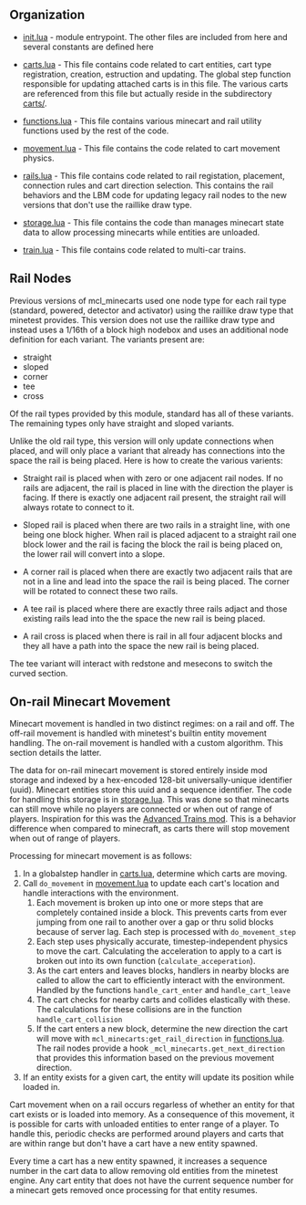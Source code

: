 
## Organization
- [ init.lua](./init.lua) - module entrypoint. The other files are included from here
  and several constants are defined here

- [carts.lua](./carts/lua) - This file contains code related to cart entities, cart
  type registration,  creation, estruction and updating. The global step function
  responsible for updating attached carts is in this file. The various carts are
  referenced from this file but actually reside in the subdirectory [carts/](./carts/).

- [functions.lua](./functions.lua) - This file contains various minecart and rail
  utility functions used by the rest of the code.

- [movement.lua](./movement.lua) - This file contains the code related to cart
  movement physics.

- [rails.lua](./rails.lua) - This file contains code related to rail registation,
  placement, connection rules and cart direction selection. This contains the rail
  behaviors and the LBM code for updating legacy rail nodes to the new versions
  that don't use the raillike draw type.

- [storage.lua](./storage.lua) - This file contains the code than manages minecart
  state data to allow processing minecarts while entities are unloaded.

- [train.lua](./train.lua) - This file contains code related to multi-car trains.

## Rail Nodes

Previous versions of mcl\_minecarts used one node type for each rail type (standard,
powered, detector and activator) using the raillike draw type that minetest provides.
This version does not use the raillike draw type and instead uses a 1/16th of a block
high nodebox and uses an additional node definition for each variant. The variants
present are:

- straight
- sloped
- corner
- tee
- cross

Of the rail types provided by this module, standard has all of these variants. The
remaining types only have straight and sloped variants.

Unlike the old rail type, this version will only update connections when placed, and
will only place a variant that already has connections into the space the rail is
being placed. Here is how to create the various varients:

- Straight rail is placed when with zero or one adjacent rail nodes. If no rails
  are adjacent, the rail is placed in line with the direction the player is facing.
  If there is exactly one adjacent rail present, the straight rail will always rotate
  to connect to it.

- Sloped rail is placed when there are two rails in a straight line, with one being
  one block higher. When rail is placed adjacent to a straight rail one block lower
  and the rail is facing the block the rail is being placed on, the lower rail will
  convert into a slope.

- A corner rail is placed when there are exactly two adjacent rails that are not in
  a line and lead into the space the rail is being placed. The corner will be rotated
  to connect these two rails.

- A tee rail is placed where there are exactly three rails adjact and those existing
  rails lead into the the space the new rail is being placed.

- A rail cross is placed when there is rail in all four adjacent blocks and they all
  have a path into the space the new rail is being placed.

The tee variant will interact with redstone and mesecons to switch the curved section.

## On-rail Minecart Movement

Minecart movement is handled in two distinct regimes: on a rail and off. The
off-rail movement is handled with minetest's builtin entity movement handling.
The on-rail movement is handled with a custom algorithm. This section details
the latter.

The data for on-rail minecart movement is stored entirely inside mod storage
and indexed by a hex-encoded 128-bit universally-unique identifier (uuid). Minecart
entities store this uuid and a sequence identifier. The code for handling this
storage is in [storage.lua](./storage.lua). This was done so that minecarts can
still move while no players are connected or when out of range of players. Inspiration
for this was the [Advanced Trains mod](http://advtrains.de/). This is a behavior difference
when compared to minecraft, as carts there will stop movement when out of range of
players.

Processing for minecart movement is as follows:
1. In a globalstep handler in [carts.lua](./carts.lua), determine which carts are
   moving.
2. Call `do_movement` in [movement.lua](./movement.lua) to update
   each cart's location and handle interactions with the environment.
   1. Each movement is broken up into one or more steps that are completely
      contained inside a block. This prevents carts from ever jumping from
      one rail to another over a gap or thru solid blocks because of server
      lag. Each step is processed with `do_movement_step`
   2. Each step uses physically accurate, timestep-independent physics
      to move the cart. Calculating the acceleration to apply to a cart
      is broken out into its own function (`calculate_acceperation`).
   3. As the cart enters and leaves blocks, handlers in nearby blocks are called
      to allow the cart to efficiently interact with the environment. Handled by
      the functions `handle_cart_enter` and `handle_cart_leave`
   4. The cart checks for nearby carts and collides elastically with these. The
      calculations for these collisions are in the function `handle_cart_collision`
   5. If the cart enters a new block, determine the new direction the cart will
      move with `mcl_minecarts:get_rail_direction` in [functions.lua](./functions.lua).
      The rail nodes provide a hook `_mcl_minecarts.get_next_direction` that
      provides this information based on the previous movement direction.
3. If an entity exists for a given cart, the entity will update its position
   while loaded in.

Cart movement when on a rail occurs regarless of whether an entity for that
cart exists or is loaded into memory. As a consequence of this movement, it
is possible for carts with unloaded entities to enter range of a player.
To handle this, periodic checks are performed around players and carts that
are within range but don't have a cart have a new entity spawned.

Every time a cart has a new entity spawned, it increases a sequence number in
the cart data to allow removing old entities from the minetest engine. Any cart
entity that does not have the current sequence number for a minecart gets removed
once processing for that entity resumes.

